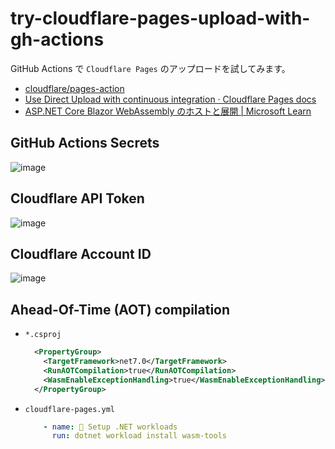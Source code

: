 # try-cloudflare-pages-upload-with-gh-actions
GitHub Actions で `Cloudflare Pages` のアップロードを試してみます。
* [cloudflare/pages\-action](https://github.com/cloudflare/pages-action)
* [Use Direct Upload with continuous integration · Cloudflare Pages docs](https://developers.cloudflare.com/pages/how-to/use-direct-upload-with-continuous-integration/)
* [ASP\.NET Core Blazor WebAssembly のホストと展開 \| Microsoft Learn](https://learn.microsoft.com/ja-jp/aspnet/core/blazor/host-and-deploy/webassembly?view=aspnetcore-7.0)

## GitHub Actions Secrets
![image](https://user-images.githubusercontent.com/807378/227702276-d8ee9ca2-f44d-4a97-a233-9d5c1205776c.png)

## Cloudflare API Token
![image](https://user-images.githubusercontent.com/807378/227702407-6236e320-a1d0-4db2-a565-751530a794d4.png)

## Cloudflare Account ID
![image](https://user-images.githubusercontent.com/807378/227702537-bb41d82b-87fa-4be2-a3e7-a8c068c44504.png)

## Ahead-Of-Time (AOT) compilation

* `*.csproj`
  ```xml
    <PropertyGroup>
      <TargetFramework>net7.0</TargetFramework>
      <RunAOTCompilation>true</RunAOTCompilation>
      <WasmEnableExceptionHandling>true</WasmEnableExceptionHandling>
    </PropertyGroup>
  ```
* `cloudflare-pages.yml`
  ```yml
      - name: 🧰 Setup .NET workloads
        run: dotnet workload install wasm-tools
  ```
